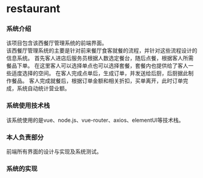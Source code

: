 # restaurant
### 系统介绍
<p>该项目包含该西餐厅管理系统的前端界面。<br>
  该西餐厅管理系统的主要是针对前来餐厅食客就餐的流程，并针对这些流程设计的信息系统。
  首先客人进店后服务员根据人数选定餐台，随后点餐，根据客人所需餐品下单。
  在这里客人可以选择单点也可以选择套餐，套餐内也提供给了客人一些适度选择的空间。
  在客人完成点单后，生成订单，并发送给后厨，后厨据此制作餐品。
  客人完成就餐后，根据订单金额和相关折扣，买单离开，此时订单完成，系统自动统计营业额。
</p>

### 系统使用技术栈
<p>
 该系统使用的是vue、node.js、vue-router、axios、elementUI等技术栈。
</p>

### 本人负责部分
<p>
前端所有界面的设计与实现及系统测试。
</p>

### 系统的实现
